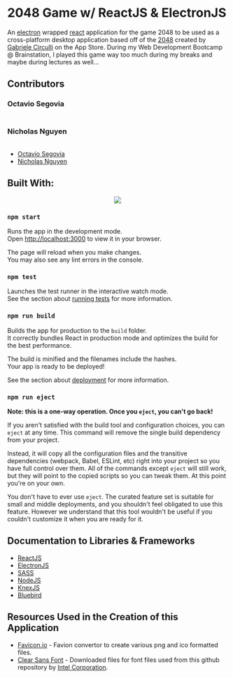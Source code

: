 # 2048 Game w/ ReactJS & ElectronJS

An [electron](https://www.electronjs.org/) wrapped [react](https://reactjs.org/) application for the game 2048 to be used as a cross-platform desktop application based off of the [2048](https://github.com/gabrielecirulli/2048) created by [Gabriele Circulli](https://github.com/gabrielecirulli) on the App Store. During my Web Development Bootcamp @ Brainstation, I played this game way too much during my breaks and maybe during lectures as well...

## Contributors

<p align="center">
  <div>
    <h3 text-align="center">Octavio Segovia</h3>
    <a href="https://github.com/ocki982">
      <img src="https://avatars.githubusercontent.com/u/68573345?v=4" border-radius="50%" width="3rem" height="3rem"/>
    </a>
  </div>
  <div>
    <h3 text-align="center">Nicholas Nguyen</h3>
    <a href="https://github.com/Nicholas-Nguyen8742">
      <img src="https://avatars.githubusercontent.com/u/97898047?s=400&u=8bb274c76cdebc7cddf33b3981a0bb8a9eb6cd8d&v=4" border-radius="50%"  width="3rem" height="3rem" />
    </a>
  </div>
</p>

- [Octavio Segovia](https://github.com/ocki982)
- [Nicholas Nguyen](https://github.com/Nicholas-Nguyen8742)

## Built With:

<p align="center">
  <a href="https://skillicons.dev">
    <img src="https://skillicons.dev/icons?i=react,electron,html,js,sass,nodejs" />
  </a>
</p>

### `npm start`

Runs the app in the development mode.\
Open [http://localhost:3000](http://localhost:3000) to view it in your browser.

The page will reload when you make changes.\
You may also see any lint errors in the console.

### `npm test`

Launches the test runner in the interactive watch mode.\
See the section about [running tests](https://facebook.github.io/create-react-app/docs/running-tests) for more information.

### `npm run build`

Builds the app for production to the `build` folder.\
It correctly bundles React in production mode and optimizes the build for the best performance.

The build is minified and the filenames include the hashes.\
Your app is ready to be deployed!

See the section about [deployment](https://facebook.github.io/create-react-app/docs/deployment) for more information.

### `npm run eject`

**Note: this is a one-way operation. Once you `eject`, you can't go back!**

If you aren't satisfied with the build tool and configuration choices, you can `eject` at any time. This command will remove the single build dependency from your project.

Instead, it will copy all the configuration files and the transitive dependencies (webpack, Babel, ESLint, etc) right into your project so you have full control over them. All of the commands except `eject` will still work, but they will point to the copied scripts so you can tweak them. At this point you're on your own.

You don't have to ever use `eject`. The curated feature set is suitable for small and middle deployments, and you shouldn't feel obligated to use this feature. However we understand that this tool wouldn't be useful if you couldn't customize it when you are ready for it.

## Documentation to Libraries & Frameworks

- [ReactJS](https://reactjs.org/)
- [ElectronJS](https://www.electronjs.org/)
- [SASS](https://sass-lang.com/documentation/)
- [NodeJS](https://nodejs.org/en/docs/)
- [KnexJS](http://knexjs.org/)
- [Bluebird](http://bluebirdjs.com/docs/getting-started.html)

## Resources Used in the Creation of this Application

- [Favicon.io](https://favicon.io/) - Favion convertor to create various png and ico formatted files.
- [Clear Sans Font](https://github.com/intel/clear-sans) - Downloaded files for font files used from this github repository by [Intel Corporation](https://github.com/intel).
